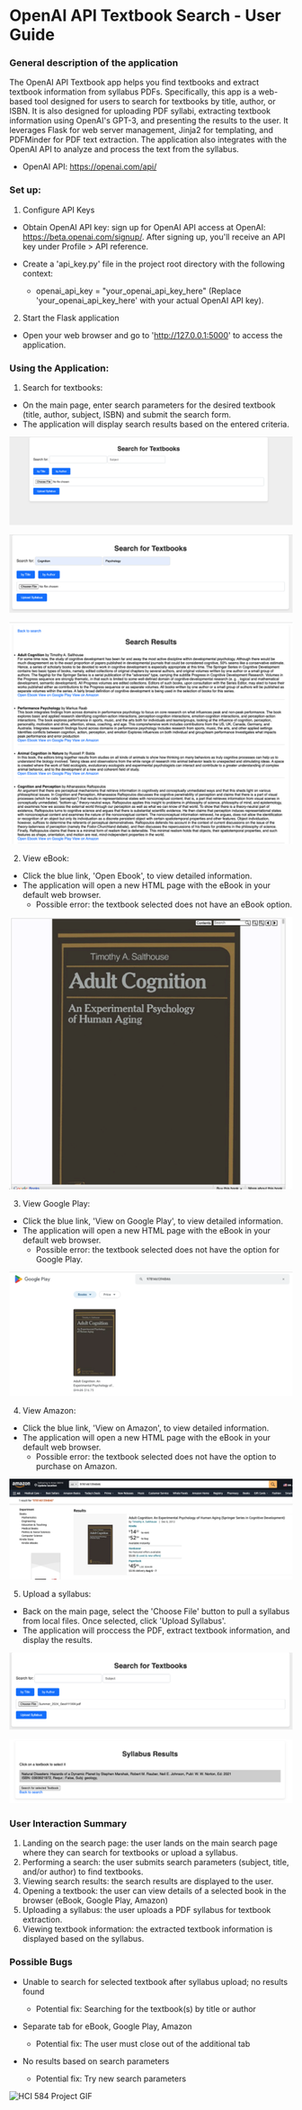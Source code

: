 # OpenAI API Textbook Search - User Guide

### General description of the application
The OpenAI API Textbook app helps you find textbooks and extract textbook information from syllabus PDFs. Specifically, this app is a web-based tool designed for users to search for textbooks by title, author, or ISBN. It is also designed for uploading PDF syllabi, extracting textbook information using OpenAI's GPT-3, and presenting the results to the user. It leverages Flask for web server management, Jinja2 for templating, and PDFMinder for PDF text extraction. The application also integrates with the OpenAI API to analyze and process the text from the syllabus.

- OpenAI API: https://openai.com/api/

### Set up: 

1. Configure API Keys

  - Obtain OpenAI API key: sign up for OpenAI API access at OpenAI: https://beta.openai.com/signup/. After signing up, you'll receive an API key under Profile > API reference.

  - Create a 'api_key.py' file in the project root directory with the following context:
    - openai_api_key = "your_openai_api_key_here" (Replace 'your_openai_api_key_here' with your actual OpenAI API key).

2. Start the Flask application

  - Open your web browser and go to 'http://127.0.0.1:5000' to access the application.

### Using the Application:

1. Search for textbooks:

  - On the main page, enter search parameters for the desired textbook (title, author, subject, ISBN) and submit the search form.
  - The application will display search results based on the entered criteria.

  ![img](docs/Homepage.png)

  ![img](<docs/Homepage w: input.png>)

  ![img](<docs/Search results.png>)

2. View eBook:

  - Click the blue link, 'Open Ebook', to view detailed information.
  - The application will open a new HTML page with the eBook in your default web browser.
    - Possible error: the textbook selected does not have an eBook option.
  
  ![img](<docs/eBook reader.png>)

3. View Google Play:

  - Click the blue link, 'View on Google Play', to view detailed information.
  - The application will open a new HTML page with the eBook in your default web browser.
    - Possible error: the textbook selected does not have the option for Google Play.
  
  ![img](<docs/Google Play.png>)

4. View Amazon:

  - Click the blue link, 'View on Amazon', to view detailed information.
  - The application will open a new HTML page with the eBook in your default web browser.
    - Possible error: the textbook selected does not have the option to purchase on Amazon.

  ![img](docs/Amazon.png)

5. Upload a syllabus:

  - Back on the main page, select the 'Choose File' button to pull a syllabus from local files. Once selected, click 'Upload Syllabus'.
  - The application will proccess the PDF, extract textbook information, and display the results.

  ![img](<docs/Syllabi Input.png>)

  ![img](<docs/Syllabus upload.png>)

### User Interaction Summary

1. Landing on the search page: the user lands on the main search page where they can search for textbooks or upload a syllabus.
2. Performing a search: the user submits search parameters (subject, title, and/or author) to find textbooks.
3. Viewing search results: the search results are displayed to the user.
4. Opening a textbook: the user can view details of a selected book in the browser (eBook, Google Play, Amazon)
5. Uploading a syllabus: the user uploads a PDF syllabus for textbook extraction.
6. Viewing textbook information: the extracted textbook information is displayed based on the syllabus.

### Possible Bugs

- Unable to search for selected textbook after syllabus upload; no results found
  - Potential fix: Searching for the textbook(s) by title or author

- Separate tab for eBook, Google Play, Amazon
  - Potential fix: The user must close out of the additional tab

- No results based on search parameters
  - Potential fix: Try new search parameters


![HCI 584 Project GIF](https://github.com/amandahallman/Google-Books-API-Textbook-Search_amandahallman/blob/main/HCI%20584%20Project%20GIF.gif)
